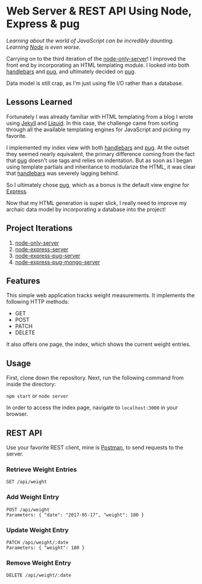 # Web Server & REST API Using Node, Express & pug

*Learning about the world of JavaScript can be incredibly daunting.  
Learning [Node](https://nodejs.org/) is even worse.*

Carrying on to the third iteration of the [node-only-server](https://github.com/bradgarropy/node-only-server)! I improved the front end by incorporating an HTML templating module. I looked into both [handlebars](http://handlebarsjs.com/) and [pug](https://pugjs.org/), and ultimately decided on [pug](https://pugjs.org/).

Data model is still crap, as I'm just using file I/O rather than a database.


## Lessons Learned

Fortunately I was already familiar with HTML templating from a blog I wrote using [Jekyll](https://jekyllrb.com/) and [Liquid](https://shopify.github.io/liquid/). In this case, the challenge came from sorting through all the available templating engines for JavaScript and picking my favorite.

I implemented my index view with both [handlebars](http://handlebarsjs.com/) and [pug](https://pugjs.org/). At the outset they seemed nearly equivalent, the primary difference coming from the fact that [pug](https://pugjs.org/) doesn't use tags and relies on indentation. But as soon as I began using template partials and inheritance to modularize the HTML, it was clear that [handlebars](http://handlebarsjs.com/) was severely lagging behind.

So I ultimately chose [pug](https://pugjs.org/), which as a bonus is the default view engine for [Express](https://expressjs.com/).

Now that my HTML generation is super slick, I really need to improve my archaic data model by incorporating a database into the project!


## Project Iterations

1. [node-only-server](https://github.com/bradgarropy/node-only-server)
2. [node-express-server](https://github.com/bradgarropy/node-express-server)
3. [node-express-pug-server](https://github.com/bradgarropy/node-express-pug-server)
4. [node-express-pug-mongo-server](https://github.com/bradgarropy/node-express-pug-mongodb-server)


## Features

This simple web application tracks weight measurements. It implements the following HTTP methods:

* GET
* POST
* PATCH
* DELETE

It also offers one page, the index, which shows the current weight entries.


## Usage

First, clone down the repository. Next, run the following command from inside the directory:

`npm start` or `node server`

In order to access the index page, navigate to `localhost:3000` in your browser.


## REST API

Use your favorite REST client, mine is [Postman](https://www.getpostman.com/), to send requests to the server.

### Retrieve Weight Entries
```
GET /api/weight
```

### Add Weight Entry
```
POST /api/weight  
Parameters: { "date": "2017-05-17", "weight": 180 }
```

### Update Weight Entry
```
PATCH /api/weight/:date  
Parameters: { "weight": 180 }
```

### Remove Weight Entry
```
DELETE /api/weight/:date
```
